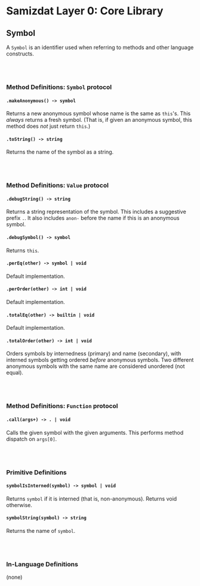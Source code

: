 Samizdat Layer 0: Core Library
==============================

Symbol
------

A `Symbol` is an identifier used when referring to methods and other
language constructs.


<br><br>
### Method Definitions: `Symbol` protocol

#### `.makeAnonymous() -> symbol`

Returns a new anonymous symbol whose name is the same as `this`'s. This
*always* returns a fresh symbol. (That is, if given an anonymous symbol,
this method does *not* just return `this`.)

#### `.toString() -> string`

Returns the name of the symbol as a string.

<br><br>
### Method Definitions: `Value` protocol

#### `.debugString() -> string`

Returns a string representation of the symbol. This includes a suggestive
prefix `.`. It also includes `anon-` before the name if this is an anonymous
symbol.

#### `.debugSymbol() -> symbol`

Returns `this`.

#### `.perEq(other) -> symbol | void`

Default implementation.

#### `.perOrder(other) -> int | void`

Default implementation.

#### `.totalEq(other) -> builtin | void`

Default implementation.

#### `.totalOrder(other) -> int | void`

Orders symbols by internedness (primary) and name (secondary), with
interned symbols getting ordered *before* anonymous symbols. Two
different anonymous symbols with the same name are considered unordered
(not equal).

<br><br>
### Method Definitions: `Function` protocol

#### `.call(args+) -> . | void`

Calls the given symbol with the given arguments. This performs method
dispatch on `args[0]`.


<br><br>
### Primitive Definitions

#### `symbolIsInterned(symbol) -> symbol | void`

Returns `symbol` if it is interned (that is, non-anonymous). Returns void
otherwise.

#### `symbolString(symbol) -> string`

Returns the name of `symbol`.

<br><br>
### In-Language Definitions

(none)
